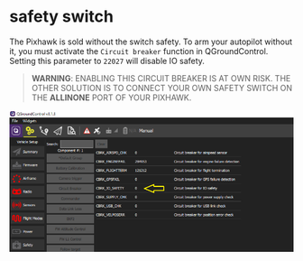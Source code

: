# safety switch

The Pixhawk is sold without the switch safety. To arm your autopilot without it, you must activate the `Circuit breaker` function in QGroundControl. Setting this parameter to `22027` will disable IO safety.

> **WARNING**: ENABLING THIS CIRCUIT BREAKER IS AT OWN RISK. THE OTHER SOLUTION IS TO CONNECT YOUR OWN SAFETY SWITCH ON THE **ALLINONE** PORT OF YOUR PIXHAWK.

![safety switch](../.gitbook/assets/arm_switch.png)

